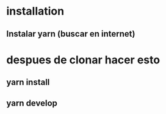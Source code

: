 # installation
## Instalar yarn (buscar en internet)

# despues de clonar hacer esto

## yarn install

## yarn develop
